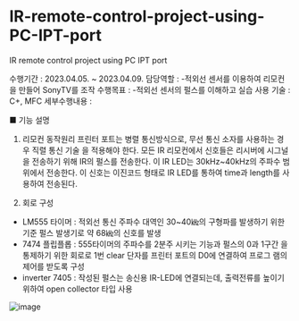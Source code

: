 # IR-remote-control-project-using-PC-IPT-port
IR remote control project using PC IPT port


수행기간 : 2023.04.05. ~ 2023.04.09.
담당역할 : -적외선 센서를 이용하여 리모컨을 만들어 SonyTV를 조작
수행목표 : -적외선 센서의 펄스를 이해하고 실습
사용 기술 : C+, MFC
세부수행내용 :

■ 기능 설명
1) 리모컨 동작원리
 프린터 포트는 병렬 통신방식으로, 무선 통신 소자를 사용하는 경우 직렬 통신 기술
을 적용해야 한다. 모든 IR 리모컨에서 신호들은 리시버에 시그널을 전송하기 위해
IR의 펄스를 전송한다. 이 IR LED는 30kHz~40kHz의 주파수 범위에서 전송한다.
이 신호는 이진코드 형태로 IR LED를 통하여 time과 length를 사용하여 전송된다.

2) 회로 구성
 - LM555 타이머 : 적외선 통신 주파수 대역인 30~40㎑의 구형파를 발생하기 위한
기준 펄스 발생기로 약 68㎑의 신호를 발생
 - 7474 플립플롭 : 555타이머의 주파수를 2분주 시키는 기능과 펄스의 0과 1구간
을 통제하기 위한 회로로 1번 clear 단자를 프린터 포트의 D0에 연결하여 프로그
램의 제어를 받도록 구성
 - inverter 7405 : 작성된 펄스는 송신용 IR-LED에 연결되는데, 출력전류를 높이기
위하여 open collector 타입 사용

![image](https://github.com/shinnahyewon/IR-remote-control-project-using-PC-IPT-port/assets/161293023/3871176c-9f4a-4dba-8baa-60b921837f59)

